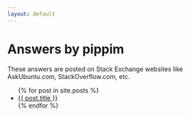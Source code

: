 ```yaml
---
layout: default
---
```


# Answers by pippim

These answers are posted on Stack Exchange websites like AskUbuntu.com, StackOverflow.com, etc.
<ul>
  {% for post in site.posts %}
    <li>
      <a href="{{ post.url }}">{{ post.title }}</a>
    </li>
  {% endfor %}
</ul>
